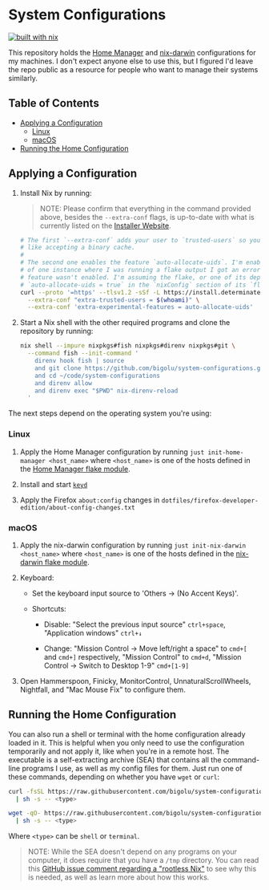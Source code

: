 # System Configurations

[![built with nix][built-with-nix-badge]][built-with-nix-site]

This repository holds the [Home Manager][home-manager] and [nix-darwin][nix-darwin] configurations for my machines.
I don't expect anyone else to use this,
but I figured I'd leave the repo public as a resource for people who want to manage
their systems similarly.

## Table of Contents

<!--
  DO NOT EDIT THE TABLE OF CONTENTS MANUALLY.
  It gets generated by doctoc:
  https://github.com/thlorenz/doctoc
  To regenerate, run `just generate-readme-table-of-contents`. Though the pre-commit hook will
  automatically run this for you.
-->
<!-- START doctoc generated TOC please keep comment here to allow auto update -->
<!-- DON'T EDIT THIS SECTION, INSTEAD RE-RUN doctoc TO UPDATE -->

- [Applying a Configuration](#applying-a-configuration)
  - [Linux](#linux)
  - [macOS](#macos)
- [Running the Home Configuration](#running-the-home-configuration)

<!-- END doctoc generated TOC please keep comment here to allow auto update -->

## Applying a Configuration

1. Install Nix by running:

   > NOTE: Please confirm that everything in the command provided above, besides the `--extra-conf` flags, is up-to-date with
   > what is currently listed on the [Installer Website][determinate-systems-installer].

   ```bash
   # The first `--extra-conf` adds your user to `trusted-users` so you can do things
   # like accepting a binary cache.
   #
   # The second one enables the feature `auto-allocate-uids`. I'm enabling it because
   # of one instance where I was running a flake output I got an error because this
   # feature wasn't enabled. I'm assuming the flake, or one of its dependencies, set
   # `auto-allocate-uids = true` in the `nixConfig` section of its `flake.nix`.
   curl --proto '=https' --tlsv1.2 -sSf -L https://install.determinate.systems/nix | sh -s -- install \
     --extra-conf "extra-trusted-users = $(whoami)" \
     --extra-conf 'extra-experimental-features = auto-allocate-uids'
   ```

2. Start a Nix shell with the other required programs and clone the repository by running:

   ```bash
   nix shell --impure nixpkgs#fish nixpkgs#direnv nixpkgs#git \
     --command fish --init-command '
       direnv hook fish | source
       and git clone https://github.com/bigolu/system-configurations.git ~/code/system-configurations
       and cd ~/code/system-configurations
       and direnv allow
       and direnv exec "$PWD" nix-direnv-reload
     '
   ```

The next steps depend on the operating system you're using:

### Linux

1. Apply the Home Manager configuration by running `just init-home-manager <host_name>`
   where `<host_name>` is one of the hosts defined in the [Home Manager flake module](flake-modules/home-manager/default.nix).

2. Install and start [`keyd`][keyd]

3. Apply the Firefox `about:config` changes in `dotfiles/firefox-developer-edition/about-config-changes.txt`

### macOS

1. Apply the nix-darwin configuration by running `just init-nix-darwin <host_name>` where
   `<host_name>` is one of the hosts defined in the [nix-darwin flake module](flake-modules/nix-darwin/default.nix).

2. Keyboard:

   - Set the keyboard input source to 'Others → (No Accent Keys)'.

   <!--
     I can automate shortcuts when this issue gets resolved:
     https://github.com/LnL7/nix-darwin/issues/185
   -->

   - Shortcuts:

     - Disable: "Select the previous input source" `ctrl+space`, "Application windows" `ctrl+↓`

     - Change: "Mission Control → Move left/right a space" to `cmd+[` and `cmd+]` respectively, "Mission Control" to `cmd+d`, "Mission Control → Switch to Desktop 1-9" `cmd+[1-9]`

3. Open Hammerspoon, Finicky, MonitorControl, UnnaturalScrollWheels, Nightfall, and "Mac Mouse Fix" to configure them.

## Running the Home Configuration

You can also run a shell or terminal with the home configuration already loaded in it. This is helpful when you only
need to use the configuration temporarily and not apply it, like when you're in a remote host. The executable is a self-extracting archive
(SEA) that contains all the command-line programs I use, as well as my config files for them.
Just run one of these commands, depending on whether you have `wget` or `curl`:

```bash
curl -fsSL https://raw.githubusercontent.com/bigolu/system-configurations/master/.github/run.sh \
  | sh -s -- <type>
```

```bash
wget -qO- https://raw.githubusercontent.com/bigolu/system-configurations/master/.github/run.sh \
  | sh -s -- <type>
```

Where `<type>` can be `shell` or `terminal`.

> NOTE: While the SEA doesn't depend on any programs on your computer, it does require that you have a `/tmp`
> directory. You can read this [GitHub issue comment regarding a "rootless Nix"][rootless-nix] to see why this is
> needed, as well as learn more about how this works.

[determinate-systems-installer]: https://github.com/DeterminateSystems/nix-installer
[home-manager]: https://github.com/nix-community/home-manager
[nix-darwin]: https://github.com/LnL7/nix-darwin
[rootless-nix]: https://github.com/NixOS/nix/issues/1971#issue-304578884
[built-with-nix-site]: https://builtwithnix.org
[built-with-nix-badge]: https://builtwithnix.org/badge.svg
[keyd]: https://github.com/rvaiya/keyd
